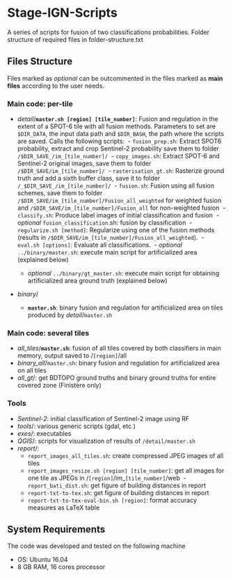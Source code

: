 # Stage-IGN-Scripts
A series of scripts for fusion of two classifications probabilities.
Folder structure of required files in folder-structure.txt

## Files Structure
Files marked as _optional_ can be outcommented in the files marked as **main files** according to the user needs.
### Main code: per-tile
- _detail_/**`master.sh [region] [tile_number]`**: Fusion and regulation in the extent of a SPOT-6 tile with all fusion methods. Parameters to set are `$DIR_DATA`, the input data path and `$DIR_BASH`, the path where the scripts are saved. Calls the following scripts:
  - `fusion_prep.sh`:  Extract SPOT6 probability, extract and crop Sentinel-2 probability save them to folder ```/$DIR_SAVE_/im_[tile_number]/```
  - `copy_images.sh`: Extract SPOT-6 and Sentinel-2 original images, save them to  folder `/$DIR_SAVE/im_[tile_number]/`
  - `rasterisation_gt.sh`: Rasterize ground truth and add a sixth buffer class, save it to  folder `/_$DIR_SAVE_/im_[tile_number]/`
  - `fusion.sh`: Fusion using all fusion schemes, save them to folder `/$DIR_SAVE/im_[tile_number]/Fusion_all_weighted` for weighted fusion and `/$DIR_SAVE/im_[tile_number]/Fusion_all` for non-weighted fusion
  - `classify.sh`: Produce label images of initial classification and fusion
  - _optional_ `fusion_classification`.sh: fusion by classification
  - `regularize.sh [method]`: Regularize using one of the fusion methods (results in `/$DIR_SAVE/im_[tile_number]/Fusion_all_weighted`).
  - `eval.sh [options]`: Evaluate all classifications. 
  - _optional_ `../binary/master.sh`: execute main script for artificialized area (explained below)
  - _optional_ `../binary/gt_master.sh`: execute main script for obtaining artificialized area ground truth (explained below)
   


- _binary_/
  - **`master.sh`**: binary fusion and regulation for artificialized area on tiles produced by _detail_/`master.sh`

### Main code: several tiles
- _all_tiles_/**`master.sh`**: fusion of all tiles covered by both classifiers in main memory, output saved to /`[region]`/all
- _binary_all_/`master.sh`: binary fusion and regulation for artificialized area on all tiles
- _all_gt_/: get BDTOPO ground truths and binary ground truths for entire covered zone (Finistère only)

### Tools
- _Sentinel-2_: initial classification of Sentinel-2 image using RF
- _tools_/: various generic scripts (gdal, etc.)
- _exes_/: executables
- _QGIS_/: scripts for visualization of results of `/detail/master.sh`
- _report_/: 
  - `report_images_all_tiles.sh`: create compressed JPEG images of all tiles
  - `report_images_resize.sh [region] [tile_number]`: get all images for one tile as JPEGs in /`[region]`/im_`[tile_number]`/web
  - `report_bati_dist.sh`: get figure of building distances in report
  - `report-txt-to-tex.sh`: get figure of building distances in report
  - `report-txt-to-tex-eval-bin.sh [region]`: format accuracy measures as LaTeX table
  


## System Requirements
The code was developed and tested on the following machine
- OS: Ubuntu 16.04
- 8 GB RAM, 16 cores processor
